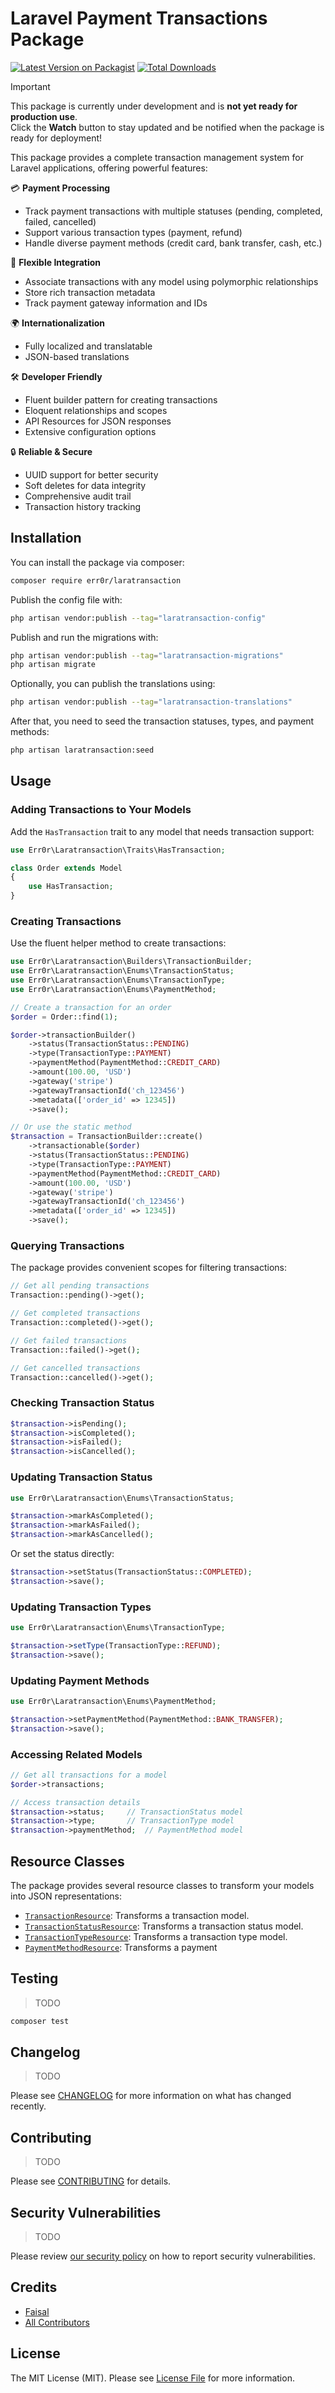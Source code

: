 # Laravel Payment Transactions Package

[![Latest Version on Packagist](https://img.shields.io/packagist/v/err0r/laratransaction.svg?style=flat-square)](https://packagist.org/packages/err0r/laratransaction)
[![Total Downloads](https://img.shields.io/packagist/dt/err0r/laratransaction.svg?style=flat-square)](https://packagist.org/packages/err0r/laratransaction)

> [!IMPORTANT]  
> This package is currently under development and is **not yet ready for production use**.  
> Click the **Watch** button to stay updated and be notified when the package is ready for deployment!

This package provides a complete transaction management system for Laravel applications, offering powerful features: 

💳 **Payment Processing**
- Track payment transactions with multiple statuses (pending, completed, failed, cancelled)
- Support various transaction types (payment, refund)
- Handle diverse payment methods (credit card, bank transfer, cash, etc.)

🔗 **Flexible Integration**  
- Associate transactions with any model using polymorphic relationships
- Store rich transaction metadata
- Track payment gateway information and IDs

🌍 **Internationalization**
- Fully localized and translatable
- JSON-based translations

🛠️ **Developer Friendly**
- Fluent builder pattern for creating transactions
- Eloquent relationships and scopes
- API Resources for JSON responses
- Extensive configuration options

🔒 **Reliable & Secure**
- UUID support for better security
- Soft deletes for data integrity 
- Comprehensive audit trail
- Transaction history tracking

## Installation

You can install the package via composer:

```bash
composer require err0r/laratransaction
```

Publish the config file with:

```bash
php artisan vendor:publish --tag="laratransaction-config"
```

Publish and run the migrations with:

```bash
php artisan vendor:publish --tag="laratransaction-migrations"
php artisan migrate
```

Optionally, you can publish the translations using:

```bash
php artisan vendor:publish --tag="laratransaction-translations"
```

After that, you need to seed the transaction statuses, types, and payment methods:

```bash
php artisan laratransaction:seed
```

## Usage

### Adding Transactions to Your Models

Add the `HasTransaction` trait to any model that needs transaction support:

```php
use Err0r\Laratransaction\Traits\HasTransaction;

class Order extends Model
{
    use HasTransaction;
}
```

### Creating Transactions

Use the fluent helper method to create transactions:

```php
use Err0r\Laratransaction\Builders\TransactionBuilder;
use Err0r\Laratransaction\Enums\TransactionStatus;
use Err0r\Laratransaction\Enums\TransactionType;
use Err0r\Laratransaction\Enums\PaymentMethod;

// Create a transaction for an order
$order = Order::find(1);

$order->transactionBuilder()
    ->status(TransactionStatus::PENDING)
    ->type(TransactionType::PAYMENT)
    ->paymentMethod(PaymentMethod::CREDIT_CARD)
    ->amount(100.00, 'USD')
    ->gateway('stripe')
    ->gatewayTransactionId('ch_123456')
    ->metadata(['order_id' => 12345])
    ->save();

// Or use the static method
$transaction = TransactionBuilder::create()
    ->transactionable($order)
    ->status(TransactionStatus::PENDING)
    ->type(TransactionType::PAYMENT)
    ->paymentMethod(PaymentMethod::CREDIT_CARD)
    ->amount(100.00, 'USD')
    ->gateway('stripe')
    ->gatewayTransactionId('ch_123456')
    ->metadata(['order_id' => 12345])
    ->save();
```

### Querying Transactions

The package provides convenient scopes for filtering transactions:

```php
// Get all pending transactions
Transaction::pending()->get();

// Get completed transactions
Transaction::completed()->get();

// Get failed transactions
Transaction::failed()->get();

// Get cancelled transactions
Transaction::cancelled()->get();
```

### Checking Transaction Status

```php
$transaction->isPending();  
$transaction->isCompleted();
$transaction->isFailed();   
$transaction->isCancelled();
```

### Updating Transaction Status

```php
use Err0r\Laratransaction\Enums\TransactionStatus;

$transaction->markAsCompleted();
$transaction->markAsFailed();
$transaction->markAsCancelled();
```

Or set the status directly:

```php
$transaction->setStatus(TransactionStatus::COMPLETED);
$transaction->save();
```

### Updating Transaction Types

```php
use Err0r\Laratransaction\Enums\TransactionType;

$transaction->setType(TransactionType::REFUND);
$transaction->save();
```

### Updating Payment Methods

```php
use Err0r\Laratransaction\Enums\PaymentMethod;

$transaction->setPaymentMethod(PaymentMethod::BANK_TRANSFER);
$transaction->save();
```

### Accessing Related Models

```php
// Get all transactions for a model
$order->transactions;

// Access transaction details
$transaction->status;     // TransactionStatus model
$transaction->type;       // TransactionType model
$transaction->paymentMethod;  // PaymentMethod model
```

## Resource Classes
The package provides several resource classes to transform your models into JSON representations:
- [`TransactionResource`](src/Resources/TransactionResource.php): Transforms a transaction model.
- [`TransactionStatusResource`](src/Resources/TransactionStatusResource.php): Transforms a transaction status model.
- [`TransactionTypeResource`](src/Resources/TransactionTypeResource.php): Transforms a transaction type model.
- [`PaymentMethodResource`](src/Resources/PaymentMethodResource.php): Transforms a payment

## Testing
> TODO   

```bash
composer test
```

## Changelog
> TODO   

Please see [CHANGELOG](CHANGELOG.md) for more information on what has changed recently.

## Contributing
> TODO   

Please see [CONTRIBUTING](CONTRIBUTING.md) for details.

## Security Vulnerabilities
> TODO   

Please review [our security policy](../../security/policy) on how to report security vulnerabilities.

## Credits

- [Faisal](https://github.com/err0r)
- [All Contributors](../../contributors)

## License

The MIT License (MIT). Please see [License File](LICENSE.md) for more information.

